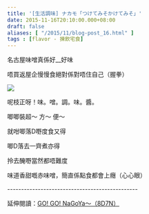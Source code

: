 ```yaml
---
title: '[生活調味] ナカモ「つけてみそかけてみそ」'
date: 2015-11-16T20:10:00.000+08:00
draft: false
aliases: [ "/2015/11/blog-post_16.html" ]
tags : [flavor - 揀飲宅食]
---
```


名古屋味噌真係好\_\_好味

唔買返屋企慢慢食絕對係對唔住自己（握拳）

[![](https://c1.staticflickr.com/9/8357/28618895151_da4863bac9_z.jpg)](https://c1.staticflickr.com/9/8357/28618895151_da4863bac9_z.jpg)

呢枝正呀！味。噌。調。味。醬。

唧唧裝超～ 方～ 便～

就咁唧落D嘢度食又得

唧D落去一齊煮亦得

拎去醃嘢當然都唔難度

味道香甜嘅赤味噌，簡直係點食都會上癮（心心眼）  
  
\-----------------------------------------------  
  
延伸閱讀：[GO! GO! NaGoYa～（8D7N）](http://www.hidie.net/2015/11/go-go-nagoya8d7n.html)